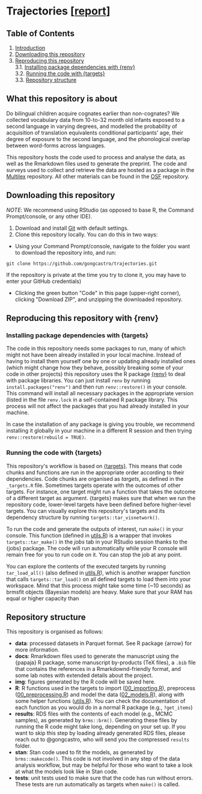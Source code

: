 
# Trajectories [[report](https://gongcastro.github.io/trajectories)]

## Table of Contents
1. [Introduction](#introduction)
2. [Downloading this repository](#downloading)
3. [Reproducing this repository](#reproducing)<br>
        3.1. [Installing package dependencies with {renv}](#packages)<br>
        3.2. [Running the code with {targets}](#running)<br>
        3.3. [Repository structure](#structure)<br>


## What this repository is about<a name="introduction"></a>

Do bilingual children acquire cognates earlier than non-cognates? We collected vocabulary data from 10-to-32 month old infants exposed to a second language in varying degrees, and modelled the probability of acquisition of translation equivalents conditional participants' age, their degree of exposure to the second language, and the phonological overlap between word-forms across languages.

This repository hosts the code used to process and analyse the data, as well as the Rmarkdown files used to generate the preprint. The code and surveys used to collect and retrieve the data are hosted as a package in the [Multilex](github.org/gongcastro/multilex) repository. All other materials can be found in the [OSF](https://osf.io/hy984/) repository.


## Downloading this repository<a name="downloading"></a>

*NOTE*: We recommend using RStudio (as opposed to base R, the Command Prompt/console, or any other IDE). 

1) Download and install [Git](https://git-scm.com/downloads) with default settings.
2) Clone this repository locally. You can do this in two ways:

* Using your Command Prompt/console, navigate to the folder you want to download the repository into, and run:

```console
git clone https://github.com/gongcastro/trajectories.git
```

If the repository is private at the time you try to clone it, you may have to enter your GitHub credentials)

* Clicking the green button "Code" in this page (upper-right corner), clicking "Download ZIP", and unzipping the downloaded repository.

## Reproducing this repository with {renv}<a name="reproducing"></a>

### Installing package dependencies with {targets}<a name="packages"></a>

The code in this repository needs some packages to run, many of which might not have been already installed in your local machine. Instead of having to install them yourself one by one or updating already installed ones (which might change how they behave, possibly breaking some of your code in other projects) this repository uses the R package [{renv}](https://rstudio.github.io/renv/articles/renv.html) to deal with package libraries. You can just install `renv` by running `install.packages("renv")` and then run `renv::restore()` in your console. This command will install all necessary packages in the appropriate version (listed in the file `renv.lock` in a self-contained R package library. This process will not affect the packages that you had already installed in your machine. 

In case the installation of any package is giving you trouble, we recommend installing it globally in your machine in a different R session and then trying `renv::restore(rebuild = TRUE)`.

### Running the code with {targets}<a name="running"></a>

This repository's workflow is based on [{targets}](https://books.ropensci.org/targets/). This means that code chunks and functions are run in the appropriate order according to their dependencies. Code chunks are organised as *targets*, as defined in the `_targets.R` file. Sometimes targets operate with the outcomes of other targets. For instance, one target might run a function that takes the outcome of a different target as argument. {targets} makes sure that when we run the repository code, lower-level targets have been defined before higher-level targets. You can visually explore this repository's targets and its dependency structure by running `targets::tar_visnetwork()`.

To run the code and generate the outputs of interest, run `make()` in your console. This function (defined in [utils.R](R/utils.R)) is a wrapper that invokes `targets::tar_make()` in the *jobs* tab in your RStudio session thanks to the {jobs} package. The code will run automatically while your R console will remain free for you to run code on it. You can stop the job at any point.

You can explore the contents of the executed targets by running `tar_load_all()` (also defined in [utils.R](R/utils.R)), which is another wrapper function that calls `targets::tar_load()` on all defined targets to load them into your workspace. Mind that this process might take some time (~10 seconds) as brmsfit objects (Bayesian models) are heavy. Make sure that your RAM has equal or higher capacity than 
## Repository structure<a name="structure"></a>

This repository is organised as follows:

* **data**: processed datasets in Parquet format. See R package {arrow} for more information.
* **docs**: Rmarkdown files used to generate the manuscript using the {papaja} R package, some manuscript by-products (TeX files), a `.bib` file that contains the references in a Rmarkdownd-friendly format, and some lab notes with extended details about the project.
* **img**: figures generated by the R code will be saved here.
* **R**: R functions used in the targets to import ([00_importing.R](R/00_importing.R)), preprocess ([00_preprocessing.R](R/01_preprocessing.R)) and model the data ([02_models.R](R/02_models.R)), along with some helper functions ([utils.R](R/utils.R)). You can check the documentation of each function as you would do in a normal R package (e.g., `?get_items`)
* **results**: RDS files with the contents of each model (e.g., MCMC samples), as generated by `brms::brm()`. Generating these files by running the R code might take long, depending on your set up. If you want to skip this step by loading already generated RDS files, please reach out to @gongcastro, who will send you the compressed `results` folder.
* **stan**: Stan code used to fit the models, as generated by `brms::makecode()`. This code is not involved in any step of the data analysis workflow, but may be helpful for those who want to take a look at what the models look like in Stan code.
* **tests**: unit tests used to make sure that the code has run without errors. These tests are run automatically as targets when `make()` is called.

